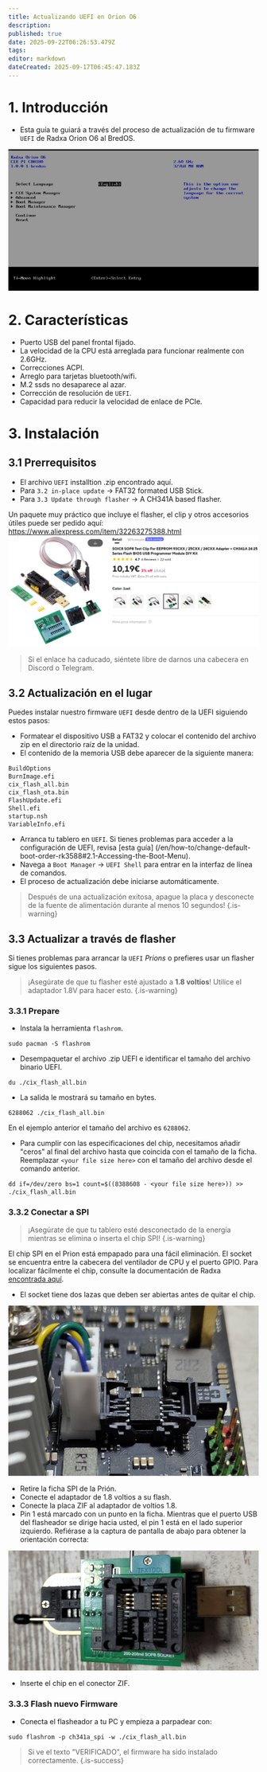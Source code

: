 ```yaml
---
title: Actualizando UEFI en Orion O6
description:
published: true
date: 2025-09-22T06:26:53.479Z
tags:
editor: markdown
dateCreated: 2025-09-17T06:45:47.183Z
---
```


# 1. Introducción

- Esta guía te guiará a través del proceso de actualización de tu firmware `UEFI` de Radxa Orion O6 al BredOS.

![radxa-bios.png](/orion/radxa-bios.png)

# 2. Características

- Puerto USB del panel frontal fijado.
- La velocidad de la CPU está arreglada para funcionar realmente con 2.6GHz.
- Correcciones ACPI.
- Arreglo para tarjetas bluetooth/wifi.
- M.2 ssds no desaparece al azar.
- Corrección de resolución de `UEFI`.
- Capacidad para reducir la velocidad de enlace de PCIe.

# 3. Instalación

## 3.1 Prerrequisitos

- El archivo `UEFI` installtion .zip encontrado aquí.
- Para `3.2 in-place update` -> FAT32 formated USB Stick.
- Para `3.3 Update through flasher` -> A CH341A based flasher.

Un paquete muy práctico que incluye el flasher, el clip y otros accesorios útiles puede ser pedido aquí:
https://www.aliexpress.com/item/32263275388.html
![spi-flasher.png](/wiki-itx3588j-pics/spi-flasher.png)

> Si el enlace ha caducado, siéntete libre de darnos una cabecera en Discord o Telegram.

## 3.2 Actualización en el lugar

Puedes instalar nuestro firmware `UEFI` desde dentro de la UEFI siguiendo estos pasos:

- Formatear el dispositivo USB a FAT32 y colocar el contenido del archivo zip en el directorio raíz de la unidad.
- El contenido de la memoria USB debe aparecer de la siguiente manera:

```
BuildOptions  
BurnImage.efi  
cix_flash_all.bin  
cix_flash_ota.bin  
FlashUpdate.efi  
Shell.efi  
startup.nsh  
VariableInfo.efi
```

- Arranca tu tablero en `UEFI`. Si tienes problemas para acceder a la configuración de UEFI, revisa [esta guía] (/en/how-to/change-default-boot-order-rk3588#2.1-Accessing-the-Boot-Menu).
- Navega a `Boot Manager` -> `UEFI Shell` para entrar en la interfaz de línea de comandos.
- El proceso de actualización debe iniciarse automáticamente.

> Después de una actualización exitosa, apague la placa y desconecte de la fuente de alimentación durante al menos 10 segundos!
> {.is-warning}

## 3.3 Actualizar a través de flasher

Si tienes problemas para arrancar la `UEFI` _Prions_ o prefieres usar un flasher sigue los siguientes pasos.

> ¡Asegúrate de que tu flasher esté ajustado a **1.8 voltios**! Utilice el adaptador 1.8V para hacer esto.
> {.is-warning}

### 3.3.1 Prepare

- Instala la herramienta `flashrom`.

 ```
 sudo pacman -S flashrom
 ```

- Desempaquetar el archivo .zip UEFI e identificar el tamaño del archivo binario UEFI.

```
du ./cix_flash_all.bin
```

- La salida le mostrará su tamaño en bytes.

```
6288062 ./cix_flash_all.bin
```

En el ejemplo anterior el tamaño del archivo es `6288062`.

- Para cumplir con las especificaciones del chip, necesitamos añadir "ceros" al final del archivo hasta que coincida con el tamaño de la ficha. Reemplazar `<your file size here>` con el tamaño del archivo desde el comando anterior.

```
dd if=/dev/zero bs=1 count=$((8388608 - <your file size here>)) >> ./cix_flash_all.bin
```

### 3.3.2 Conectar a SPI

> ¡Asegúrate de que tu tablero esté desconectado de la energía mientras se elimina o inserta el chip SPI!
> {.is-warning}

El chip SPI en el Prion está empapado para una fácil eliminación. El socket se encuentra entre la cabecera del ventilador de CPU y el puerto GPIO. Para localizar fácilmente el chip, consulte la documentación de Radxa [encontrada aquí](https://radxa.com/orion/o6/marked_orion_o6.webp).

- El socket tiene dos lazas que deben ser abiertas antes de quitar el chip.

![prion-spi-loaction-cut.png](/orion/prion-spi-loaction-cut.png)

- Retire la ficha SPI de la Prión.
- Conecte el adaptador de 1.8 voltios a su flash.
- Conecte la placa ZIF al adaptador de voltios 1.8.
- Pin 1 está marcado con un punto en la ficha. Mientras que el puerto USB del flasheador se dirige hacia usted, el pin 1 está en el lado superior izquierdo. Refiérase a la captura de pantalla de abajo para obtener la orientación correcta:

![1-8v-zif-socket-cut.jpg](/orion/1-8v-zif-socket-cut.jpg)

- Inserte el chip en el conector ZIF.

### 3.3.3 Flash nuevo Firmware

- Conecta el flasheador a tu PC y empieza a parpadear con:

```
sudo flashrom -p ch341a_spi -w ./cix_flash_all.bin 
```

> Si ve el texto "VERIFICADO", el firmware ha sido instalado correctamente.
> {.is-success}
